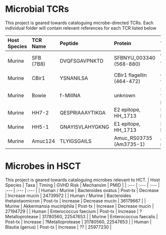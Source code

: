 # Microbial TCRs
This project is geared towards cataloguing microbe-directed TCRs.
Each individual folder will contain relevant references for each TCR listed below


| Host Species  | TCR Name      | Peptide         | Protein                   | Target                             | Native MHC    | PMID     |
| :--- | :--- | :--- | :--- | :--- | :--- | :--- | 
| Murine        | SFB (7B8)     | DVQFSGAVPNKTD   | SFBNYU_003340 (568-880)   | Candidatus Arthromatus (Savagella) | H2-IAb        | 24739972 |
| Murine        | CBir1         | YSNANILSA       | CBir1 flagellin (464-472) | Commensal flagellin                | H2-IAb        | 29777027, 22923434 |
| Murine        | Bowie         | f-MIIINA        | unknown                   | S. epi formylated peptide          | H2-M3         | 29358051 |
| Murine        | HH7-2         | QESPRIAAAYTIKGA | E2 epitope, HH_1713       | H. hepaticus                       | H2-IAb        | 29414937 |
| Murine        | HH5-1         | GNAYISVLAHYGKNG | E1 epitope, HH_1713       | H. hepaticus                       | H2-IAb        | 29414937 |
| Murine        | Amuc124       | TLYIGSGAILS     | Amuc_RS03735 (Am3735-1)   | A. muciniphilia                    | H2-IAb        | 31221858 |


# Microbes in HSCT
This project is geared towards cataloguing microbes relevant to HCT.
| Host Species    | Taxa                         | Timing        | GVHD Risk       | Mechansim        | PMID     |
| :--- | :--- | :--- | :--- | :--- | :--- |
| Human / Murine | Bacteroides ovatus           | Post-tx       | Decrease        | Increase mucin    | 24739972 |
| Human / Murine | Bacteroides thetaiotaomicron | Post-tx       | Increase        | Decrease mucin    | 36179667 |
| Murine         | Akkermansia muciniphila      | Post-tx       | Increase        | Decrease mucin    | 27194729 |
| Human          | Enterococcus faecium         | Post-tx       | Increase        | ?Metalloprotease  | 31780560, 22547653 |
| Murine         | Enterococcus faecalis        | Post-tx       | Increase        | ?Metalloprotease  | 31780560, 22547653 |
| Human          | Blautia (genus)              | Post-tx       | Increase        | ??  | 25977230 |



